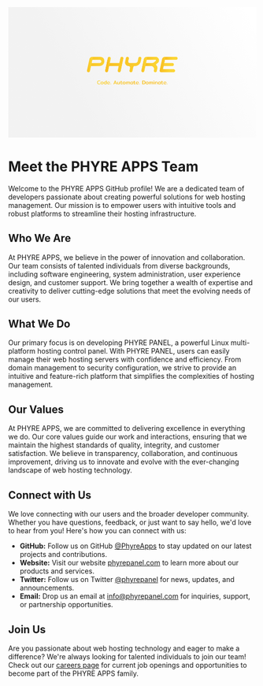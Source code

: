 ![Dashboard](banner.png)

# Meet the PHYRE APPS Team

Welcome to the PHYRE APPS GitHub profile! We are a dedicated team of developers passionate about creating powerful solutions for web hosting management. Our mission is to empower users with intuitive tools and robust platforms to streamline their hosting infrastructure.

## Who We Are

At PHYRE APPS, we believe in the power of innovation and collaboration. Our team consists of talented individuals from diverse backgrounds, including software engineering, system administration, user experience design, and customer support. We bring together a wealth of expertise and creativity to deliver cutting-edge solutions that meet the evolving needs of our users.

## What We Do

Our primary focus is on developing PHYRE PANEL, a powerful Linux multi-platform hosting control panel. With PHYRE PANEL, users can easily manage their web hosting servers with confidence and efficiency. From domain management to security configuration, we strive to provide an intuitive and feature-rich platform that simplifies the complexities of hosting management.

## Our Values

At PHYRE APPS, we are committed to delivering excellence in everything we do. Our core values guide our work and interactions, ensuring that we maintain the highest standards of quality, integrity, and customer satisfaction. We believe in transparency, collaboration, and continuous improvement, driving us to innovate and evolve with the ever-changing landscape of web hosting technology.

## Connect with Us

We love connecting with our users and the broader developer community. Whether you have questions, feedback, or just want to say hello, we'd love to hear from you! Here's how you can connect with us:

- **GitHub:** Follow us on GitHub [@PhyreApps](https://github.com/PhyreApps) to stay updated on our latest projects and contributions.
- **Website:** Visit our website [phyrepanel.com](https://www.phyrepanel.com) to learn more about our products and services.
- **Twitter:** Follow us on Twitter [@phyrepanel](https://twitter.com/phyrepanel) for news, updates, and announcements.
- **Email:** Drop us an email at [info@phyrepanel.com](mailto:info@phyrepanel.com) for inquiries, support, or partnership opportunities.

## Join Us

Are you passionate about web hosting technology and eager to make a difference? We're always looking for talented individuals to join our team! Check out our [careers page](https://www.phyreapps.com/careers) for current job openings and opportunities to become part of the PHYRE APPS family.
